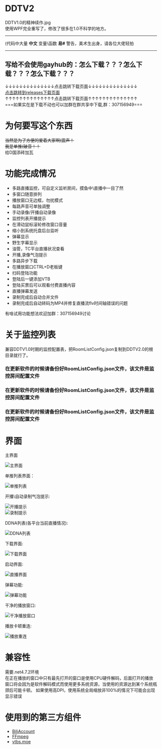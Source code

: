 # DDTV2

DDTV1.0的精神续作.jpg  
使用WPF完全重写了，修改了很多在1.0不科学的地方。    
***
(代码中大量 **中文** 变量\函数 **易#** 警告，美术生出身，请各位大佬轻拍 
***

## 写给不会使用gayhub的：怎么下载？？？怎么下载？？？怎么下载？？？
↓↓↓↓↓↓↓↓↓↓↓↓↓↓点击跳转下载页面↓↓↓↓↓↓↓↓↓↓↓↓↓↓  
[点击跳转到releases下载页面](https://github.com/CHKZL/DDTV2/releases/latest)  
↑↑↑↑↑↑↑↑↑↑↑↑↑↑点击跳转下载页面↑↑↑↑↑↑↑↑↑↑↑↑↑↑  
===如果实在是下载不动也可以加群在群共享中下载,群：307156949===

# 为何要写这个东西
~~当然是为了方便的爱着大家啊(震声！~~  
~~我是单推(破音！！~~  
给D国添砖加瓦  



# 功能完成情况
* 多路直播监控，可自定义监听房间，摸鱼中\直播中一目了然
* 多窗口随意排列
* 播放窗口无边框，勿扰模式
* 每路声音可单独调整
* 手动录像/开播自动录像
* 监控列表开播提示
* 在滑动鼠标滚轮修改窗口音量
* 缩小到系统托盘后台监听
* 弹幕显示
* 野生字幕显示
* 油管，TC平台直播状况查看
* 开播,录像气泡提示
* 多路异步下载
* 在播放窗口CTRL+D老板键
* 扫码登陆功能
* 登陆后一键添加VTB
* 登陆买票后可以观看付费直播内容
* 直播弹幕发送
* 录制完成后自动合并文件
* 录制完成后自动转码为MP4并修复直播流flv时间轴错误的问题
  
有啥试用功能想法欢迎加群：307156949讨论

# 关于监控列表
兼容DDTV1.0时期的监控配置表，把RoomListConfig.json复制到DDTV2.0的根目录就行了。    

### 在更新软件的时候请备份好RoomListConfig.json文件，该文件是监控房间配置文件
### 在更新软件的时候请备份好RoomListConfig.json文件，该文件是监控房间配置文件
### 在更新软件的时候请备份好RoomListConfig.json文件，该文件是监控房间配置文件

# 界面
主界面

![主界面](./软件图/首页.png)

单推列表界面：

![单推列表](./软件图/单推监控.png)

开播\自动录制气泡提示:

![开播提示](./软件图/开播提醒.png)  
![录制提示](./软件图/气泡提示.png)  

DDNA列表(各平台当前直播情况):

![DDNA列表](./软件图/DDNA列表(各平台当前直播情况).png)

下载界面:

![下载界面](./软件图/下载界面.png)

启动界面:

![直播界面](./软件图/播放准备界面.png)

弹幕功能:

![弹幕功能](./软件图/播放弹幕界面.png)

干净的播放窗口:

![干净播放窗口](./软件图/干净播放界面.png)

播放卡顿重连:

![播放重连](./软件图/卡顿重连.png)

# 兼容性
需要.net4.7.2环境  
在正在播放的窗口中只有最先打开的窗口是使用CPU硬件解码，后面打开的播放窗口将会因为是软件解码模式而使用更多系统资源，当使用的资源达到某个系统瓶颈后可能卡顿。
如果使用高DPI，使用系统全局缩放非100%的情况下可能会出现显示错误

# 使用到的第三方组件
* [BiliAccount](https://github.com/LeoChen98/BiliAccount)
* [FFmpeg](https://github.com/FFmpeg/FFmpeg)
* [vtbs.moe](https://github.com/dd-center/vtbs.moe)